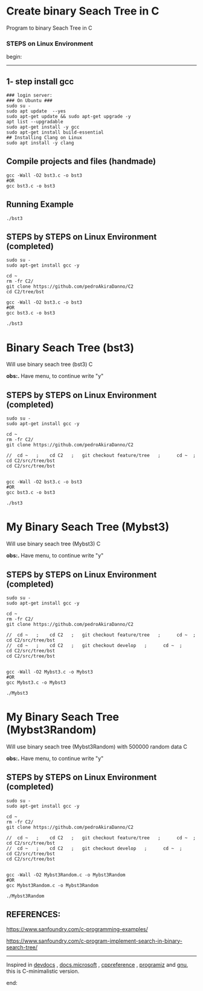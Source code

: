 # Create binary Seach Tree in C

Program to binary Seach Tree in C

### STEPS on Linux Environment

begin:

---

## 1- step install gcc

    ### login server:
    ### On Ubuntu ###
    sudo su -
    sudo apt update  --yes
    sudo apt-get update && sudo apt-get upgrade -y
    apt list --upgradable
    sudo apt-get install -y gcc
    sudo apt-get install build-essential
    ## Installing Clang on Linux
    sudo apt install -y clang

## Compile projects and files (handmade)

    gcc -Wall -O2 bst3.c -o bst3
    #OR
    gcc bst3.c -o bst3

## Running Example

    ./bst3

## STEPS by STEPS on Linux Environment (completed)

    sudo su -
    sudo apt-get install gcc -y

    cd ~
    rm -fr C2/
    git clone https://github.com/pedroAkiraDanno/C2
    cd C2/tree/bst

    gcc -Wall -O2 bst3.c -o bst3
    #OR
    gcc bst3.c -o bst3

    ./bst3

# Binary Seach Tree (bst3)

Will use binary seach tree (bst3) C

**obs:.**
Have menu, to continue write "y"

## STEPS by STEPS on Linux Environment (completed)

    sudo su -
    sudo apt-get install gcc -y

    cd ~
    rm -fr C2/
    git clone https://github.com/pedroAkiraDanno/C2

    //  cd ~   ;   	cd C2 	; 	git checkout feature/tree   ;      cd ~  ;     cd C2/src/tree/bst
    cd C2/src/tree/bst


    gcc -Wall -O2 bst3.c -o bst3
    #OR
    gcc bst3.c -o bst3

    ./bst3

# My Binary Seach Tree (Mybst3)

Will use binary seach tree (Mybst3) C

**obs:.**
Have menu, to continue write "y"

## STEPS by STEPS on Linux Environment (completed)

    sudo su -
    sudo apt-get install gcc -y

    cd ~
    rm -fr C2/
    git clone https://github.com/pedroAkiraDanno/C2

    //  cd ~   ;   	cd C2 	; 	git checkout feature/tree   ;      cd ~  ;     cd C2/src/tree/bst
    //  cd ~   ;   	cd C2 	; 	git checkout develop   ;      cd ~  ;     cd C2/src/tree/bst
    cd C2/src/tree/bst


    gcc -Wall -O2 Mybst3.c -o Mybst3
    #OR
    gcc Mybst3.c -o Mybst3

    ./Mybst3

# My Binary Seach Tree (Mybst3Random)

Will use binary seach tree (Mybst3Random) with 500000 random data C

**obs:.**
Have menu, to continue write "y"

## STEPS by STEPS on Linux Environment (completed)

    sudo su -
    sudo apt-get install gcc -y

    cd ~
    rm -fr C2/
    git clone https://github.com/pedroAkiraDanno/C2

    //  cd ~   ;   	cd C2 	; 	git checkout feature/tree   ;      cd ~  ;     cd C2/src/tree/bst
    //  cd ~   ;   	cd C2 	; 	git checkout develop   ;      cd ~  ;     cd C2/src/tree/bst
    cd C2/src/tree/bst


    gcc -Wall -O2 Mybst3Random.c -o Mybst3Random
    #OR
    gcc Mybst3Random.c -o Mybst3Random

    ./Mybst3Random

## REFERENCES:

https://www.sanfoundry.com/c-programming-examples/

https://www.sanfoundry.com/c-program-implement-search-in-binary-search-tree/

---

Inspired in [devdocs](https://devdocs.io/c/) , [docs.microsoft](https://docs.microsoft.com/en-us/cpp/c-language/?view=msvc-170) , [cppreference](https://en.cppreference.com/w/c/language) , [programiz](https://www.programiz.com/c-programming) and [gnu](https://www.gnu.org/software/gnu-c-manual/gnu-c-manual.html), this is C-minimalistic version.

end:
